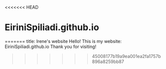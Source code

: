 <<<<<<< HEAD
# EiriniSpiliadi.github.io
=======
title: Irene's website
Hello! This is my website: EiriniSpiliadi.github.io 
Thank you for visiting! 
>>>>>>> 45008177b19a9ea001ea2fa1757b896a8259bb87
